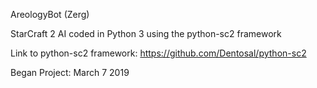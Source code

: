 AreologyBot (Zerg)

StarCraft 2 AI coded in Python 3 using the python-sc2 framework

Link to python-sc2 framework: https://github.com/Dentosal/python-sc2

Began Project: March 7 2019
